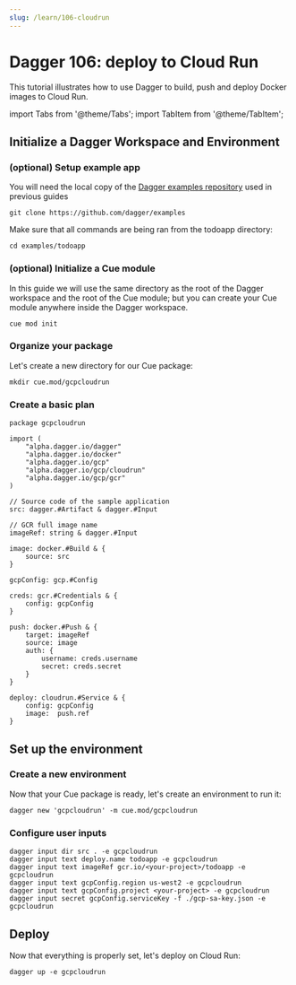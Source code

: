 ```yaml
---
slug: /learn/106-cloudrun
---
```


# Dagger 106: deploy to Cloud Run

This tutorial illustrates how to use Dagger to build, push and deploy Docker images to Cloud Run.

import Tabs from '@theme/Tabs';
import TabItem from '@theme/TabItem';

## Initialize a Dagger Workspace and Environment

### (optional) Setup example app

You will need the local copy of the [Dagger examples repository](https://github.com/dagger/examples) used in previous guides

```shell
git clone https://github.com/dagger/examples
```

Make sure that all commands are being ran from the todoapp directory:

```shell
cd examples/todoapp
```

### (optional) Initialize a Cue module

In this guide we will use the same directory as the root of the Dagger workspace and the root of the Cue module; but you can create your Cue module anywhere inside the Dagger workspace.

```shell
cue mod init
```

### Organize your package

Let's create a new directory for our Cue package:

```shell
mkdir cue.mod/gcpcloudrun
```

### Create a basic plan

```cue title="todoapp/cue.mod/gcpcloudrun/source.cue"
package gcpcloudrun

import (
    "alpha.dagger.io/dagger"
    "alpha.dagger.io/docker"
    "alpha.dagger.io/gcp"
    "alpha.dagger.io/gcp/cloudrun"
    "alpha.dagger.io/gcp/gcr"
)

// Source code of the sample application
src: dagger.#Artifact & dagger.#Input

// GCR full image name
imageRef: string & dagger.#Input

image: docker.#Build & {
	source: src
}

gcpConfig: gcp.#Config

creds: gcr.#Credentials & {
	config: gcpConfig
}

push: docker.#Push & {
	target: imageRef
	source: image
	auth: {
		username: creds.username
		secret: creds.secret
	}
}

deploy: cloudrun.#Service & {
	config: gcpConfig
	image:  push.ref
}
```

## Set up the environment

### Create a new environment

Now that your Cue package is ready, let's create an environment to run it:

```shell
dagger new 'gcpcloudrun' -m cue.mod/gcpcloudrun
```

### Configure user inputs

```shell
dagger input dir src . -e gcpcloudrun
dagger input text deploy.name todoapp -e gcpcloudrun
dagger input text imageRef gcr.io/<your-project>/todoapp -e gcpcloudrun
dagger input text gcpConfig.region us-west2 -e gcpcloudrun
dagger input text gcpConfig.project <your-project> -e gcpcloudrun
dagger input secret gcpConfig.serviceKey -f ./gcp-sa-key.json -e gcpcloudrun
```

## Deploy

Now that everything is properly set, let's deploy on Cloud Run:

```shell
dagger up -e gcpcloudrun
```
